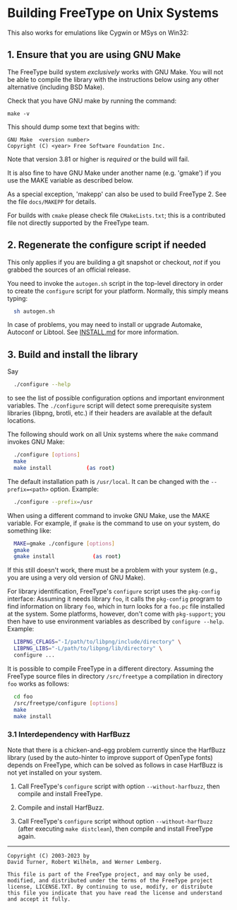 # Building FreeType on Unix Systems

This also works for emulations like Cygwin or MSys on Win32:


## 1. Ensure that you are using GNU Make

The FreeType build system _exclusively_ works with GNU Make. You
will not be able to compile the library with the instructions
below using any other alternative (including BSD Make).

Check that you have GNU make by running the command:

    make -v

This should dump some text that begins with:

    GNU Make  <version number>
    Copyright (C) <year> Free Software Foundation Inc.

Note that version 3.81 or higher is *required* or the build will
fail.

It is also fine to have GNU Make under another name (e.g. 'gmake')
if you use the MAKE variable as described below.

As a special exception, 'makepp' can also be used to build
FreeType 2. See the file `docs/MAKEPP` for details.

For builds with `cmake` please check file `CMakeLists.txt`; this
is a contributed file not directly supported by the FreeType team.


## 2. Regenerate the configure script if needed

This only applies if you are building a git snapshot or checkout,
*not* if you grabbed the sources of an official release.

You need to invoke the `autogen.sh` script in the top-level
directory in order to create the `configure` script for your
platform. Normally, this simply means typing:
```bash
  sh autogen.sh
```

In case of problems, you may need to install or upgrade Automake,
Autoconf or Libtool. See [INSTALL.md] for more information.


## 3. Build and install the library

Say
```bash
  ./configure --help
```

to see the list of possible configuration options and important
environment variables. The `./configure` script will detect some
prerequisite system libraries (libpng, brotli, etc.) if their
headers are available at the default locations.

The following should work on all Unix systems where the `make`
command invokes GNU Make:

```bash
  ./configure [options]
  make
  make install           (as root)
```

The default installation path is `/usr/local`. It can be changed
with the `--prefix=<path>` option. Example:

```bash
  ./configure --prefix=/usr
```

When using a different command to invoke GNU Make, use the MAKE
variable. For example, if `gmake` is the command to use on your
system, do something like:

```bash
  MAKE=gmake ./configure [options]
  gmake
  gmake install            (as root)
```

If this still doesn't work, there must be a problem with your
system (e.g., you are using a very old version of GNU Make).

For library identification, FreeType's `configure` script uses the
`pkg-config` interface: Assuming it needs library `foo`, it calls
the `pkg-config` program to find information on library `foo`,
which in turn looks for a `foo.pc` file installed at the system.
Some platforms, however, don't come with `pkg-support`; you then
have to use environment variables as described by `configure
--help`. Example:

```bash
  LIBPNG_CFLAGS="-I/path/to/libpng/include/directory" \
  LIBPNG_LIBS="-L/path/to/libpng/lib/directory" \
  configure ...
```

It is possible to compile FreeType in a different directory.
Assuming the FreeType source files in directory `/src/freetype` a
compilation in directory `foo` works as follows:

```bash
  cd foo
  /src/freetype/configure [options]
  make
  make install
```


### 3.1 Interdependency with HarfBuzz

Note that there is a chicken-and-egg problem currently since the
HarfBuzz library (used by the auto-hinter to improve support of
OpenType fonts) depends on FreeType, which can be solved as
follows in case HarfBuzz is not yet installed on your system.

1. Call FreeType's `configure` script with option
   `--without-harfbuzz`, then compile and install FreeType.

2. Compile and install HarfBuzz.

3. Call FreeType's `configure` script without option
   `--without-harfbuzz` (after executing `make distclean`), then
   compile and install FreeType again.

---
```
Copyright (C) 2003-2023 by
David Turner, Robert Wilhelm, and Werner Lemberg.

This file is part of the FreeType project, and may only be used,
modified, and distributed under the terms of the FreeType project
license, LICENSE.TXT. By continuing to use, modify, or distribute
this file you indicate that you have read the license and understand
and accept it fully.
```

<!---->
[INSTALL.md]: ./INSTALL.md
